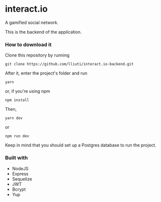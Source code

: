 # interact.io
A gamified social network.

This is the backend of the application.

### How to download it

Clone this repository by running 

```
git clone https://github.com/lliuti/interact.io-backend.git
```

After it, enter the project's folder and run

```
yarn
```

or, if you're using npm

```
npm install
```

Then, 

```
yarn dev
```

or

```
npm run dev
```

Keep in mind that you should set up a Postgres database to run the project.

### Built with
* NodeJS
* Express
* Sequelize
* JWT
* Bcrypt
* Yup